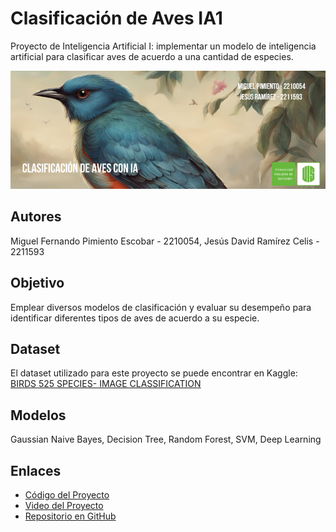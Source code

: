 # Clasificación de Aves IA1
Proyecto de Inteligencia Artificial I: implementar un modelo de inteligencia artificial para clasificar aves de acuerdo a una cantidad de especies.

![Banner](./banner.png)

## Autores
Miguel Fernando Pimiento Escobar - 2210054, Jesús David Ramírez Celis - 2211593

## Objetivo
Emplear diversos modelos de clasificación y evaluar su desempeño para identificar diferentes tipos de aves de acuerdo a su especie.

## Dataset
El dataset utilizado para este proyecto se puede encontrar en Kaggle: [BIRDS 525 SPECIES- IMAGE CLASSIFICATION](https://www.kaggle.com/datasets/gpiosenka/100-bird-species)

## Modelos
Gaussian Naive Bayes, Decision Tree, Random Forest, SVM, Deep Learning

## Enlaces
- [Código del Proyecto](Proyecto_final_vf.ipynb)
- [Video del Proyecto](URL_DEL_VIDEO)
- [Repositorio en GitHub](https://github.com/Subbar26/Clasificacion-Aves-IA1)
